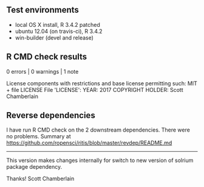 ## Test environments

* local OS X install, R 3.4.2 patched
* ubuntu 12.04 (on travis-ci), R 3.4.2
* win-builder (devel and release)

## R CMD check results

0 errors | 0 warnings | 1 note

License components with restrictions and base license permitting such:
  MIT + file LICENSE
File 'LICENSE':
  YEAR: 2017
COPYRIGHT HOLDER: Scott Chamberlain

## Reverse dependencies

I have run R CMD check on the 2 downstream dependencies.
There were no problems. Summary at
<https://github.com/ropensci/ritis/blob/master/revdep/README.md>

---

This version makes changes internally for switch to new version
of solrium package dependency.

Thanks!
Scott Chamberlain
